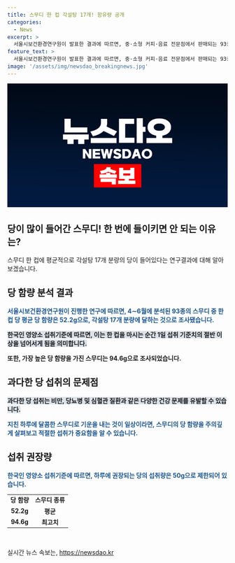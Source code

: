 ```yaml
---
title: 스무디 한 컵 각설탕 17개! 함유량 공개
categories:
  - News
excerpt: >
  서울시보건환경연구원이 발표한 결과에 따르면, 중·소형 커피·음료 전문점에서 판매되는 93종의 스무디 중, 한 컵에 들어있는 당의 양이 52.2g으로 각설탕 17개 분량에 달한다고 한다. 이는 한국인 영양소 섭취기준을 고려할 때 1일 섭취 기준치의 절반 이상을 초과하는 양이며, 최고 당 함량은 94.6g에 이른다고 한다. 이는 사람들이 신경을 쓰게끔 하는 문제가 될 수 있다.
feature_text: >
  서울시보건환경연구원이 발표한 결과에 따르면, 중·소형 커피·음료 전문점에서 판매되는 93종의 스무디 중, 한 컵에 들어있는 당의 양이 52.2g으로 각설탕 17개 분량에 달한다고 한다. 이는 한국인 영양소 섭취기준을 고려할 때 1일 섭취 기준치의 절반 이상을 초과하는 양이며, 최고 당 함량은 94.6g에 이른다고 한다. 이는 사람들이 신경을 쓰게끔 하는 문제가 될 수 있다.
image: '/assets/img/newsdao_breakingnews.jpg'
---
```


<p><img src="/assets/img/newsdao_breakingnews.jpg" alt="cryptoinkorea 속보" /></p>

<h2>당이 많이 들어간 스무디! 한 번에 들이키면 안 되는 이유는?</h2>

<p data-ke-size="size16">스무디 한 컵에 평균적으로 각설탕 17개 분량의 당이 들어있다는 연구결과에 대해 알아보겠습니다.</p>

<h2>당 함량 분석 결과</h2>

<p><span style="color: #1a5490;"><b>서울시보건환경연구원이 진행한 연구에 따르면, 4∼6월에 분석된 93종의 스무디 중 한 컵 당 평균 당 함량은 52.2g으로, 각설탕 17개 분량에 달하는 것으로 조사됐습니다.</b></span></p>

<p><b><span style="background-color: #21538527;">한국인 영양소 섭취기준에 따르면, 이는 한 컵을 마시는 순간 1일 섭취 기준치의 절반 이상을 넘어서게 됨을 의미합니다.</span></b></p>

<p><b>또한, 가장 높은 당 함량을 가진 스무디는 94.6g으로 조사되었습니다.</b></p>

<h2>과다한 당 섭취의 문제점</h2>

<p><b><span style="background-color: #21538527;">과다한 당 섭취는 비만, 당뇨병 및 심혈관 질환과 같은 다양한 건강 문제를 유발할 수 있습니다.</span></b></p>

<p><b><span style="color: #1a5490;">지친 하루에 달콤한 스무디로 기운을 내는 것이 일상이라면, 스무디의 당 함량을 주의깊게 살펴보고 적절한 섭취가 중요함을 알 수 있습니다.</span></b></p>

<h2>섭취 권장량</h2>

<p><b><span style="color: #1a5490;">한국인 영양소 섭취기준에 따르면, 하루에 권장되는 당의 섭취량은 50g으로 제한되어 있습니다.</span></b></p>

<table>
    <tbody>
        <tr>
            <td style="text-align: center; height: 17px;"><b>당 함량</b></td>
            <td style="text-align: center; height: 17px;"><b>스무디 종류</b></td>
        </tr>
        <tr>
            <td style="text-align: center; height: 17px;"><b>52.2g</b></td>
            <td style="text-align: center; height: 17px;"><b>평균</b></td>
        </tr>
        <tr>
            <td style="text-align: center; height: 17px;"><b>94.6g</b></td>
            <td style="text-align: center; height: 17px;"><b>최고치</b></td>
        </tr>
    </tbody>
</table>

<p data-ke-size="size16">&nbsp;</p>
실시간 뉴스 속보는, <a href="https://newsdao.kr" rel="dofollow">https://newsdao.kr</a>


